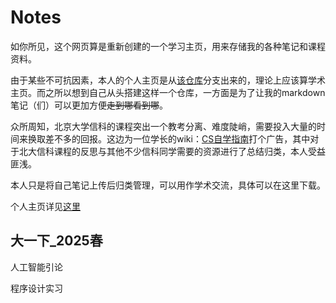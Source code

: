 # Notes
如你所见，这个网页算是重新创建的一个学习主页，用来存储我的各种笔记和课程资料。

由于某些不可抗因素，本人的个人主页是从[该仓库](https://github.com/academicpages/academicpages.github.io)分支出来的，理论上应该算学术主页。而之所以想到自己从头搭建这样一个仓库，一方面是为了让我的markdown笔记（们）可以更加方便~~走到哪看到哪~~。

众所周知，北京大学信科的课程突出一个教考分离、难度陡峭，需要投入大量的时间来换取差不多的回报。这边为一位学长的wiki：[CS自学指南](https://csdiy.wiki/)打个广告，其中对于北大信科课程的反思与其他不少信科同学需要的资源进行了总结归类，本人受益匪浅。

本人只是将自己笔记上传后归类管理，可以用作学术交流，具体可以在这里下载。

个人主页详见[这里](https://lh314-pku.github.io/LeeStars/)

## 大一下_2025春
人工智能引论

程序设计实习
